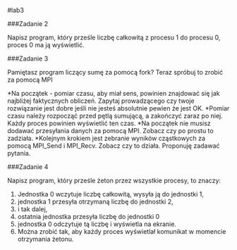 #lab3

###Zadanie 2

Napisz program, który prześle liczbę całkowitą z procesu 1 do procesu 0, proces 0 ma ją wyświetlić.

###Zadanie 3

Pamiętasz program liczący sumę za pomocą fork? Teraz spróbuj to zrobić za pomocą MPI

*Na początek - pomiar czasu, aby miał sens, powinien znajdować się jak najbliżej faktycznych obliczeń. Zapytaj prowadzącego czy twoje rozwiązanie jest dobre jeśli nie jesteś absolutnie pewien że jest OK.
*Pomiar czasu należy rozpocząć przed pętlą sumującą, a zakończyć zaraz po niej. Każdy proces powinien wyświetlić ten czas.
*Na początek nie musisz dodawać przesyłania danych za pomocą MPI. Zobacz czy po prostu to zadziała.
*Kolejnym krokiem jest zebranie wyników cząstkowych za pomocą MPI_Send i MPI_Recv. Zobacz czy to działa. Proponuję zadawać pytania. 

###Zadanie 4

Napisz program, który prześle żeton przez wszystkie procesy, to znaczy:

 1. Jednostka 0 wczytuje liczbę całkowitą, wysyła ją do jednostki 1,
 2. jednostka 1 przesyła otrzymaną liczbę do jednostki 2,
 3. i tak dalej,
 4. ostatnia jednostka przesyła liczbę do jednostki 0
 5. jednostka 0 odczytuje tą liczbę i wyświetla na ekranie.
 6. Można zrobić tak, aby każdy proces wyświetlał komunikat w momencie otrzymania żetonu. 
